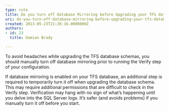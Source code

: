 ```yaml
---
type: rule
title: Do you turn off Database Mirroring before Upgrading your TFS databases?
uri: do-you-turn-off-database-mirroring-before-upgrading-your-tfs-databases
created: 2013-05-23T21:20:16.0000000Z
authors:
- id: 23
  title: Damian Brady

---
```


 
To avoid headaches while upgrading the TFS database schemas, you should manually turn off database mirroring prior to running the Verify step of your configuration.
 
If database mirroring is enabled on your TFS database, an additional step is required to temporarily turn it off when upgrading the database schema.  This may require additional permissions that are difficult to check in the Verify step.  Verification may hang with no sign of what’s happening until you delve into the SQL Server logs.  It’s safer (and avoids problems) if you manually turn it off before you start.​​​

